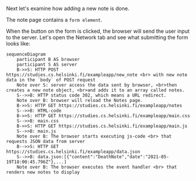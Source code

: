 
Next let's examine how adding a new note is done.

The note page contains a `form element`.

When the button on the form is clicked, the browser will send the user input to the server. Let's open the Network tab and see what submitting the form looks like:

```mermaid
sequenceDiagram
    participant B AS browser
    participant S AS server
    B->>S: HTTP POST https://studies.cs.helsinki.fi/exampleapp/new_note <br> with new note data in the `body` of POST request
    Note over S: server access the data sent by browser, <br>then creates a new note object, <br>and adds it to an array called notes.
    S-->>B: HTTP status code 302, which means a URL redirect.
    Note over B: browser will reload the Notes page.
    B->>S: HTTP GET https://studies.cs.helsinki.fi/exampleapp/notes
    S-->>B: HTML-code
    B->>S: HTTP GET https://studies.cs.helsinki.fi/exampleapp/main.css
    S-->>B: main.css
    B->>S: HTTP GET https://studies.cs.helsinki.fi/exampleapp/main.js
    S-->>B: main.js
    Note over B: The browser starts executing js-code <br> that requests JSON data from server
    B-->>S: HTTP GET https://studies.cs.helsinki.fi/exampleapp/data.json
    S-->>B: data.json:[{"content":"DeathNote","date":"2021-05-19T18:00:45.796Z"},...]
    Note over B: The browser executes the event handler <br> that renders new notes to display
```
